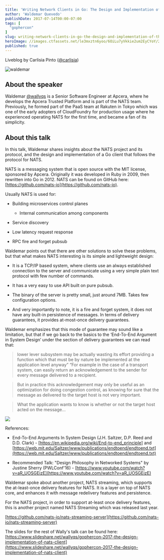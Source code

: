 ```yaml
---
title: 'Writing Network Clients in Go: The Design and Implementation of the NATS Client'
author: 'Waldemar Quevedo'
publishDate: 2017-07-14T00:00-07:00
tags: [
  "gophercon"
]
slug: writing-network-clients-in-go-the-design-and-implementation-of-the-nats-client
heroImage: //images.ctfassets.net/le3mxztn6yoo/6OiLu7yVkkie2um2EyCYoY/23be476b4f7c8b14b293a223e3bff599/waldemar.jpg
published: true
---
```



Liveblog by Carlisia Pinto ([@carlisia](https://twitter.com/carlisia))

![waldemar](//images.contentful.com/le3mxztn6yoo/6OiLu7yVkkie2um2EyCYoY/23be476b4f7c8b14b293a223e3bff599/waldemar.jpg)

## About the speaker

Waldemar [@wallyqs](https://twitter.com/wallyqs) is a Senior Software Engineer at Apcera, where he develops the Apcera Trusted Platform and is part of the NATS team. Previously, he formed part of the PaaS team at Rakuten in Tokyo which was one of the early adopters of CloudFoundry for production usage where he experienced operating NATS for the first time, and became a fan of its simplicity.


## About this talk


In this talk, Waldemar shares insights about the NATS project and its protocol, and the design and implementation of a Go client that follows the protocol for NATS.



NATS is a messaging system that is open source with the MIT license, sponsored by Apcera. Originally it was developed in Ruby in 2009, then rewritten into Go in 2012. NATS can be found on GitHub here: [https://github.com/nats-io](https://github.com/nats-io).



Usually NATS is used for:



* Building microservices control planes

  * Internal communication among components

* Service discovery

* Low latency request response

* RPC fire and forget pubsub



Waldemar points out that there are other solutions to solve these problems, but that what makes NATS interesting is its simple and lightweight design:



* It is a TCP/IP based system, where clients use an always established connection to the server and communicate using a very simple plain text protocol with few number of commands.



* It has a very easy to use API built on pure pubsub.



* The binary of the server is pretty small, just around 7MB. Takes few configuration options.



* And very importantly to note, it is a fire and forget system, it does not have any built-in persistence of messages. In terms of delivery guarantees, it provides at-most-once delivery guarantees.



Waldemar emphasizes that this mode of guarantee may sound like a limitation, but that if we go back to the basics to the ‘End-To-End Argument in System Design’ under the section of delivery guarantees we can read that:



> lower lever subsystem may be actually wasting its effort providing a function which that must be by nature be implemented at the application level anyway” “For example in the case of a transport system, can easily return an acknowledgement to the sender for every message delivered to a recipient.



> But in practice this acknowledgement may only be useful as an optimization for doing congestion control, as knowing for sure that the message as delivered to the target host is not very important.



> What the application wants to know is whether or not the target host acted on the message…


![](/blog-images/blog-images/alien.png)

References:

* End-To-End Arguments In System Design (J.H. Saltzer, D.P. Reed and D.D. Clark) - [https://en.wikipedia.org/wiki/End-to-end_principle] and [https://web.mit.edu/Saltzer/www/publications/endtoend/endtoend.txt](https://web.mit.edu/Saltzer/www/publications/endtoend/endtoend.txt)

* Recommended Talk: "Design Philosophy in Networked Systems" by Justine Sherry (PWLConf'16) - \[https://www.youtube.com/watch?v=aR_UOSGEizE](https://www.youtube.com/watch?v=aR_UOSGEizE)


Waldemar spoke about another project, NATS streaming, which supports the at-least-once delivery features for NATS. It is a layer on top of NATS core, and enhances it with message redelivery features and persistence.

For the NATS project, in order to support at-least once delivery features, this is another project named NATS Streaming which was released last year.


[https://github.com/nats-io/nats-streaming-server](https://github.com/nats-io/nats-streaming-server)



The slides for the rest of Wally's talk can be found here: [https://www.slideshare.net/wallyqs/gophercon-2017-the-design-implementation-of-nats-client](https://www.slideshare.net/wallyqs/gophercon-2017-the-design-implementation-of-nats-client)
